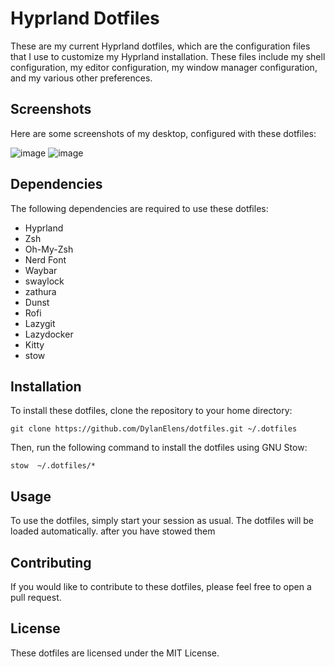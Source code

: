 # Hyprland Dotfiles

These are my current Hyprland dotfiles, which are the configuration files that I use to customize my Hyprland installation. These files include my shell configuration, my editor configuration, my window manager configuration, and my various other preferences.

## Screenshots

Here are some screenshots of my desktop, configured with these dotfiles:


![image](https://github.com/DylanElens/dotfiles/assets/16319495/336b0cab-9abf-4c1e-9c43-f76aa1b4d31c)
![image](https://github.com/DylanElens/dotfiles/assets/16319495/2951b9e6-e416-4ee9-bb66-910ebc22fcea)

## Dependencies

The following dependencies are required to use these dotfiles:

* Hyprland
* Zsh
* Oh-My-Zsh
* Nerd Font
* Waybar
* swaylock
* zathura
* Dunst
* Rofi
* Lazygit
* Lazydocker
* Kitty
* stow

## Installation

To install these dotfiles, clone the repository to your home directory:

```
git clone https://github.com/DylanElens/dotfiles.git ~/.dotfiles
```

Then, run the following command to install the dotfiles using GNU Stow:

```
stow  ~/.dotfiles/*
```

## Usage

To use the dotfiles, simply start your session as usual. The dotfiles will be loaded automatically. after you
have stowed them

## Contributing

If you would like to contribute to these dotfiles, please feel free to open a pull request.

## License

These dotfiles are licensed under the MIT License.
